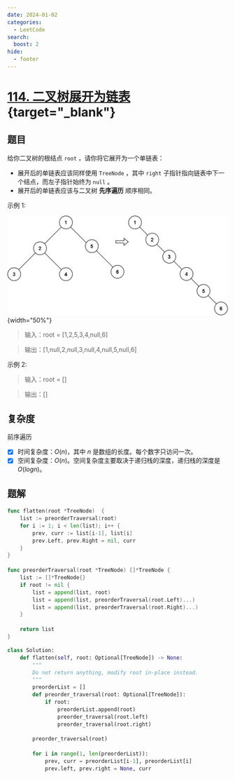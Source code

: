 ```yaml
---
date: 2024-01-02
categories:
  - LeetCode
search:
  boost: 2
hide:
  - footer
---
```


# [114. 二叉树展开为链表](https://leetcode.cn/problems/flatten-binary-tree-to-linked-list){target="_blank"}

## 题目

给你二叉树的根结点 `root` ，请你将它展开为一个单链表：

- 展开后的单链表应该同样使用 `TreeNode` ，其中 `right` 子指针指向链表中下一个结点，而左子指针始终为 `null` 。
- 展开后的单链表应该与二叉树 **先序遍历** 顺序相同。

示例 1:

![](../assets/img/leetcode/114.jpeg){width="50%"}

> 输入：root = [1,2,5,3,4,null,6]

> 输出：[1,null,2,null,3,null,4,null,5,null,6]

示例 2:

> 输入：root = []

> 输出：[]

## 复杂度

前序遍历

- [x] 时间复杂度：$O(n)$，其中 $n$ 是数组的长度。每个数字只访问一次。
- [x] 空间复杂度：$O(n)$。空间复杂度主要取决于递归栈的深度，递归栈的深度是 $O(logn)$。

## 题解

```go title="Go"
func flatten(root *TreeNode)  {
    list := preorderTraversal(root)
    for i := 1; i < len(list); i++ {
        prev, curr := list[i-1], list[i]
        prev.Left, prev.Right = nil, curr
    }
}

func preorderTraversal(root *TreeNode) []*TreeNode {
    list := []*TreeNode{}
    if root != nil {
        list = append(list, root)
        list = append(list, preorderTraversal(root.Left)...)
        list = append(list, preorderTraversal(root.Right)...)
    }

    return list
}
```

```python title="Python"
class Solution:
    def flatten(self, root: Optional[TreeNode]) -> None:
        """
        Do not return anything, modify root in-place instead.
        """
        preorderList = []
        def preorder_traversal(root: Optional[TreeNode]):
            if root:
                preorderList.append(root)
                preorder_traversal(root.left)
                preorder_traversal(root.right)

        preorder_traversal(root)

        for i in range(1, len(preorderList)):
            prev, curr = preorderList[i-1], preorderList[i]
            prev.left, prev.right = None, curr
```
